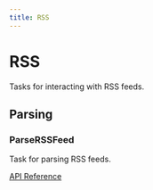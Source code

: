 ```yaml
---
title: RSS
---
```


# RSS

Tasks for interacting with RSS feeds.

## Parsing

### ParseRSSFeed <Badge text="task"/>

Task for parsing RSS feeds.

[API Reference](/api/unreleased/tasks/rss.html#prefect-tasks-rss-parserssfeed)
